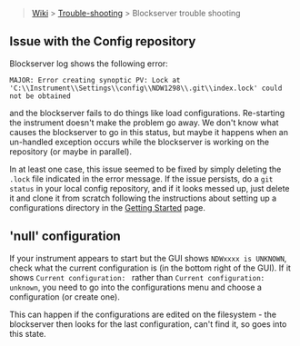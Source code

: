 > [Wiki](Home) > [Trouble-shooting](trouble-shooting-pages) > Blockserver trouble shooting

## Issue with the Config repository

Blockserver log shows the following error:

	MAJOR: Error creating synoptic PV: Lock at 'C:\\Instrument\\Settings\\config\\NDW1298\\.git\\index.lock' could not be obtained
	
and the blockserver fails to do things like load configurations. Re-starting the instrument doesn't make the problem go away. We don't know what causes the blockserver to go in this status, but maybe it happens when an un-handled exception occurs while the blockserver is working on the repository (or maybe in parallel).

In at least one case, this issue seemed to be fixed by simply deleting the `.lock` file indicated in the error message.
If the issue persists, do a `git status` in your local config repository, and if it looks messed up, just delete it and clone it from scratch following the instructions about setting up a configurations directory in the [Getting Started](First-time-installing-and-building-(Windows)) page.

## 'null' configuration

If your instrument appears to start but the GUI shows `NDWxxxx is UNKNOWN`, check what the current configuration is (in the bottom right of the GUI). If it shows `Current configuration: ` rather than `Current configuration: unknown`, you need to go into the configurations menu and choose a configuration (or create one).

This can happen if the configurations are edited on the filesystem - the blockserver then looks for the last configuration, can't find it, so goes into this state.
